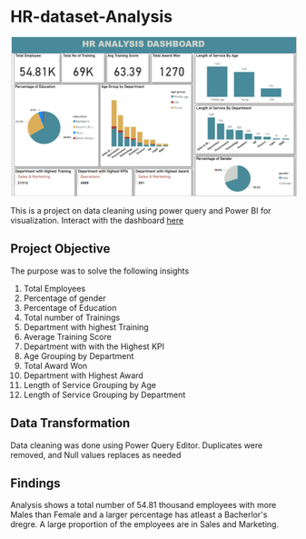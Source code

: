 # HR-dataset-Analysis

![](Dashboard.png)

This is a project on data cleaning using power query and Power BI for visualization. 
Interact with the dashboard [here](https://app.powerbi.com/groups/me/reports/cda88d77-bab5-441d-b834-30beaa15f4da/ReportSection?experience=power-bi)

## Project Objective
The purpose was to solve the following insights
1.  Total Employees
2.  Percentage of gender
3.  Percentage of Education
4.  Total  number of Trainings
5.  Department with highest Training
6.  Average Training Score
7.  Department with with the Highest KPI
8.  Age Grouping by Department
9.  Total Award Won
10. Department with Highest Award
11. Length of Service Grouping by Age 
12. Length of Service Grouping by Department

## Data Transformation
Data cleaning was done using Power Query Editor.
Duplicates were removed, and Null values replaces as needed

## Findings
Analysis shows a total number of 54.81 thousand employees with more Males than Female and a larger percentage has atleast a Bacherlor's dregre. 
A large proportion of the employees are in Sales and Marketing.


